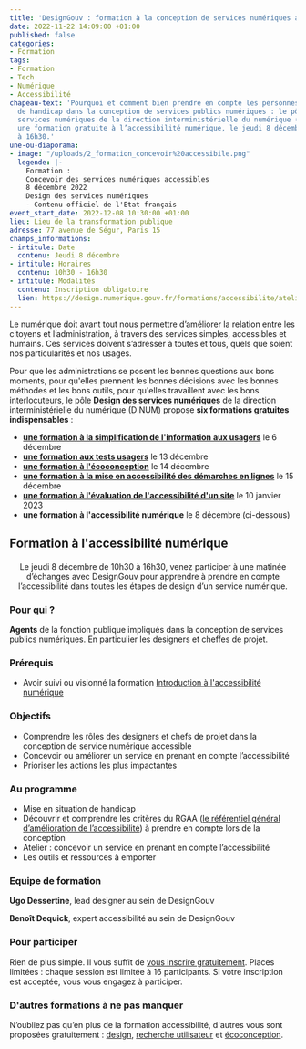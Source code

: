 ```yaml
---
title: 'DesignGouv : formation à la conception de services numériques accessibles'
date: 2022-11-22 14:09:00 +01:00
published: false
categories:
- Formation
tags:
- Formation
- Tech
- Numérique
- Accessibilité
chapeau-text: 'Pourquoi et comment bien prendre en compte les personnes en situation
  de handicap dans la conception de services publics numériques : le pôle Design des
  services numériques de la direction interministérielle du numérique (DINUM) propose
  une formation gratuite à l’accessibilité numérique, le jeudi 8 décembre, de 10h30
  à 16h30.'
une-ou-diaporama:
- image: "/uploads/2_formation_concevoir%20accessibile.png"
  legende: |-
    Formation :
    Concevoir des services numériques accessibles
    8 décembre 2022
    Design des services numériques
    - Contenu officiel de l'Etat français
event_start_date: 2022-12-08 10:30:00 +01:00
lieu: Lieu de la transformation publique
adresse: 77 avenue de Ségur, Paris 15
champs_informations:
- intitule: Date
  contenu: Jeudi 8 décembre
- intitule: Horaires
  contenu: 10h30 - 16h30
- intitule: Modalités
  contenu: Inscription obligatoire
  lien: https://design.numerique.gouv.fr/formations/accessibilite/atelier-accessibilite-designer/
---
```


Le numérique doit avant tout nous permettre d’améliorer la relation entre les citoyens et l’administration, à travers des services simples, accessibles et humains. Ces services doivent s’adresser à toutes et tous, quels que soient nos particularités et nos usages.

Pour que les administrations se posent les bonnes questions aux bons moments, pour qu'elles prennent les bonnes décisions avec les bonnes méthodes et les bons outils, pour qu'elles travaillent avec les bons interlocuteurs, le pôle [**Design des services numériques**](https://design.numerique.gouv.fr/ "Design des services numériques - Lien externe") de la direction interministérielle du numérique (DINUM) propose **six formations gratuites indispensables** : 
* **[une formation à la simplification de l'information aux usagers](https://www.numerique.gouv.fr/agenda/designgouv-formation-simplification-langage-demarches/)** le 6 décembre
* **[une formation aux tests usagers](https://www.numerique.gouv.fr/agenda/designgouv-formation-tests-usagers/)** le 13 décembre
* **[une formation à l'écoconception](https://www.numerique.gouv.fr/agenda/designgouv-formation-ecoconception-2022/)** le 14 décembre
* **[une formation à la mise en accessibilité des démarches en lignes](https://www.numerique.gouv.fr/agenda/designgouv-formation-accessibilite-demarches-2022/)** le 15 décembre
* **[une formation à l'évaluation de l'accessibilité d'un site](https://www.numerique.gouv.fr/agenda/designgouv-formation-evaluation-accessibilite/)** le 10 janvier 2023
* **une formation à l'accessibilité numérique** le 8 décembre (ci-dessous)

<h2 class="text-center">Formation à l'accessibilité numérique</h2>
<div class="encadre"> <p style="margin-top: 20px; text-align:center;">Le jeudi 8 décembre de 10h30 à 16h30, venez participer à une matinée d’échanges avec DesignGouv pour apprendre à prendre en compte l’accessibilité dans toutes les étapes de design d’un service numérique.</p> </div>

<h3 class="h2">Pour qui ?</h3>

**Agents** de la fonction publique impliqués dans la conception de services publics numériques. En particulier les designers et cheffes de projet.

<h3 class="h2">Prérequis</h3>

* Avoir suivi ou visionné la formation [Introduction à l'accessibilité numérique](https://design.numerique.gouv.fr/formations/accessibilite/introduction-accessibilite-numerique/)

<h3 class="h2">Objectifs</h3>

* Comprendre les rôles des designers et chefs de projet dans la conception de service numérique accessible
* Concevoir ou améliorer un service en prenant en compte l’accessibilité
* Prioriser les actions les plus impactantes

<h3 class="h2">Au programme</h3>

* Mise en situation de handicap
* Découvrir et comprendre les critères du RGAA ([le référentiel général d’amélioration de l’accessibilité](https://www.numerique.gouv.fr/publications/rgaa-accessibilite/)) à prendre en compte lors de la conception
* Atelier : concevoir un service en prenant en compte l’accessibilité
* Les outils et ressources à emporter

<h3 class="h2">Equipe de formation</h3>

**Ugo Dessertine**, lead designer au sein de DesignGouv

**Benoît Dequick**, expert accessibilité au sein de DesignGouv

<h3 class="h2">Pour participer</h3>

Rien de plus simple. Il vous suffit de [vous inscrire gratuitement](https://design.numerique.gouv.fr/formations/accessibilite/atelier-accessibilite-designer/). Places limitées : chaque session est limitée à 16 participants. Si votre inscription est acceptée, vous vous engagez à participer.

<div class="encadre noir"> <h3>D'autres formations à ne pas manquer</h3> <p>N’oubliez pas qu’en plus de la formation accessibilité, d'autres vous sont proposées gratuitement : <a href="https://design.numerique.gouv.fr/formations/design/">design</a>, <a href="https://design.numerique.gouv.fr/formations/recherche-utilisateur/">recherche utilisateur</a> et <a href="https://design.numerique.gouv.fr/formations/ecoconception/">écoconception</a>.</p> </div>
